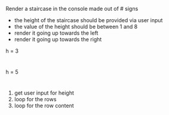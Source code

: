 Render a staircase in the console made out of # signs

- the height of the staircase should be provided via user input
- the value of the height should be between 1 and 8
- render it going up towards the left
- render it going up towards the right

h = 3

#
##
###

  #
 ##
###

h = 5

#
##
###
####
#####

1. get user input for height
2. loop for the rows
3. loop for the row content